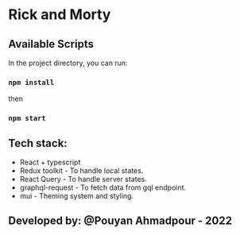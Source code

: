 # Rick and Morty 

## Available Scripts

In the project directory, you can run:

### `npm install`

then
### `npm start`

## Tech stack:

 - React + typescript
 - Redux toolkit - To handle local states.
 - React Query - To handle server states.
 - graphql-request - To fetch data from gql endpoint.
 - mui - Theming system and styling.


## Developed by: @Pouyan Ahmadpour - 2022
